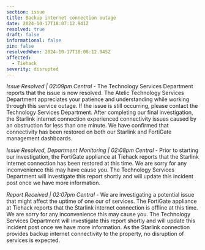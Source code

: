 ```yaml
---
section: issue
title: Backup internet connection outage
date: 2024-10-17T18:07:12.941Z
resolved: true
draft: false
informational: false
pin: false
resolvedWhen: 2024-10-17T18:08:12.945Z
affected:
  - Tiehack
severity: disrupted
---
```

*Issue Resolved | 02:09pm Central* - The Technology Services Department reports that the issue is now resolved. The Atelic Technology Services Department appreciates your patience and understanding while working through this service outage. If the issue is still occurring, please contact the Technology Services Department. After completing our final investigation, the Starlink internet connection experienced connectivity issues caused by an obstruction for less than one minute. We have confirmed that connectivity has been restored on both our Starlink and FortiGate management dashboards.

*Issue Resolved, Department Monitoring | 02:08pm Central* - Prior to starting our investigation, the FortiGate appliance at Tiehack reports that the Starlink internet connection has been restored at this time. We are sorry for any inconvenience this may have cause you. The Technology Services Department will investigate this report shortly and will update this incident post once we have more information.

*Report Received | 02:07pm Central* - We are investigating a potential issue that might affect the uptime of one our of services. The FortiGate appliance at Tiehack reports that the Starlink internet connection is offline at this time. We are sorry for any inconvenience this may cause you. The Technology Services Department will investigate this report shortly and will update this incident post once we have more information. As the Starlink connection provides backup internet connectivity to the property, no disruption of services is expected.